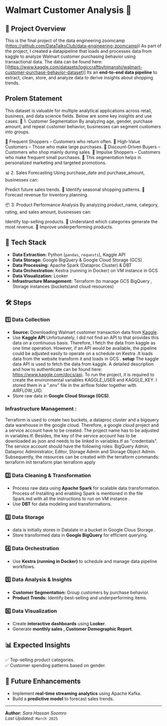 

# Walmart Customer Analysis 🚀  

## 📖 Project Overview  
This is the final project of the data engineering zoomcamp (https://github.com/DataTalksClub/data-engineering-zoomcamp)l
As part of the project, I created a datapipeline that loads and processes data from kaggle to analyze Walmart customer purchasing behavior using transactional data. The data can be found here: [(https://www.kaggle.com/datasets/logiccraftbyhimanshi/walmart-customer-purchase-behavior-dataset)]
Its an **end-to-end data pipeline** to extract, clean, store, and analyze data to derive insights about shopping trends.  


## Prolem Statement 

This dataset is valuable for multiple analytical applications across retail, business, and data science fields. Below are some key insights and use cases:
🛒 1. Customer Segmentation
By analyzing age, gender, purchase amount, and repeat customer behavior, businesses can segment customers into groups. 

📍 Frequent Shoppers – Customers who return often.
📍 High-Value Customers – Those who make large purchases.
📍 Discount-Driven Buyers – Customers who shop mainly during sales.
📍 Impulse Shoppers – Customers who make frequent small purchases.
📍 This segmentation helps in personalized marketing and targeted promotions.

📊 2. Sales Forecasting
Using purchase_date and purchase_amount, businesses can:

Predict future sales trends.
📍 Identify seasonal shopping patterns.
📍 Forecast revenue for inventory planning.

📦 3. Product Performance Analysis
By analyzing product_name, category, rating, and sales amount, businesses can:

Identify top-selling products.
📍 Understand which categories generate the most revenue.
📍 Improve underperforming products.


## 🔹 Tech Stack  
- **Data Extraction:** Python (`pandas`, `requests`), Kaggle API  
- **Data Storage:** Google BigQuery & Google Cloud Storage (GCS)  
- **Data Processing:** Apache Spark (Dataproc Cluster) & DBT  
- **Data Orchestration:** Kestra (running in Docker) on VM instance in GCS 
- **Data Visualization:** Looker
- **Infrastructure Management:** Terraform (to manage GCS BigQuery , Storage instances (buckets)and cloud resources)

## 🛠 Steps  

### 1️⃣ Data Collection  
- **Source:** Downloading Walmart customer transaction data from [Kaggle](https://www.kaggle.com/).  
- Use **Kaggle API** 
 Unfortunately, I did not find an API to that provides this data on a continuous basis. Therefore, I fetch the data from kaggle as one time operation. However, if an API would be available, the pipeline could be adjusted easily to operate on a schedule on Kestra .It loads data from the website transform it and loads in GCS .
**setup**
The kaggle data API is used to fetch the data from kaggle. A detailed description and how to authenticate can be found here: https://www.kaggle.com/docs/api. To run the project, it is required to create the environmental variables KAGGLE_USER and KAGGLE_KEY. I stored them in a ".env" file in the airflow folder together with AIRFLOW_UID.
- Store raw data in **Google Cloud Storage (GCS)**.
###  Infrastructure Management :
Terraform is used to create two buckets, a dataproc cluster and a bigquery data warehouse in the google cloud. Therefore, a google cloud project and a service account have to be created. The project name has to be adjusted in variables.tf. Besides, the key of the service account has to be downloaded as json and needs to be linked in variables.tf as "credentials". The service account should have the following roles: BigQuery Admin, Dataproc Administrator, Editor, Storage Admin and Storage Object Admin. Subsequently, the resources can be created with the terraform commands: terraform init terraform plan terraform apply

### 2️⃣ Data Cleaning & Transformation  
- Process raw data using **Apache Spark** for scalable data transformation.
  Process of Installing and enabling Spark is mentioned in the file Spark.md with all the instructions to run on VM instance .
- Use **DBT** for data modeling and transformations.  

### 3️⃣ Data Storage  
- data is initially stores in Datalate in a bucket in Google Clous Storage .
- Store transformed data in **Google BigQuery** for efficient querying.
 

### 4️⃣ Data Orchestration  
- Use **Kestra (running in Docker)** to schedule and manage data pipeline workflows.
  

### 5️⃣ Data Analysis & Insights  
- **Customer Segmentation:** Group customers by purchase behavior.  
- **Product Trends:** Identify best-selling and underperforming items.  

### 6️⃣ Data Visualization  
- Create **interactive dashboards** using **Looker**.  
- Generate **monthly sales , Customer Demographic Report**.  

## 📊 Expected Insights  
✅ Top-selling product categories.  
✅ Customer spending patterns based on gender.  


## 🚀 Future Enhancements  
- Implement **real-time streaming analytics** using Apache Kafka.  
- Build a **predictive model** to forecast sales trends.  

---
**Author:** _Sara Hassan Soomro_  
_Last Updated:_ `March 2025`  


